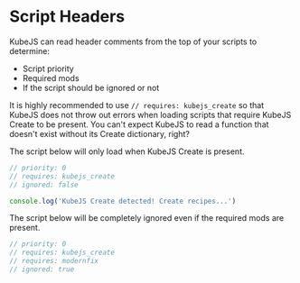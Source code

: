 # Script Headers

KubeJS can read header comments from the top of your scripts to determine:

- Script priority
- Required mods
- If the script should be ignored or not

It is highly recommended to use `// requires: kubejs_create` so that KubeJS does not throw out errors when loading scripts that require KubeJS Create to be present. You can't expect KubeJS to read a function that doesn't exist without its Create dictionary, right?

The script below will only load when KubeJS Create is present.

```js
// priority: 0
// requires: kubejs_create
// ignored: false

console.log('KubeJS Create detected! Create recipes...')

```

The script below will be completely ignored even if the required mods are present.

```js
// priority: 0
// requires: kubejs_create
// requires: modernfix
// ignored: true

```